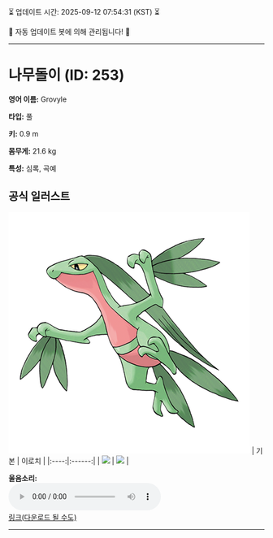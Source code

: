 
⏳ 업데이트 시간: 2025-09-12 07:54:31 (KST) ⏳

🤖 자동 업데이트 봇에 의해 관리됩니다! 🤖

---

# 나무돌이 (ID: 253)
**영어 이름:** Grovyle

**타입:** 풀

**키:** 0.9 m

**몸무게:** 21.6 kg

**특성:** 심록, 곡예

## 공식 일러스트
![](https://raw.githubusercontent.com/PokeAPI/sprites/master/sprites/pokemon/other/official-artwork/253.png)
| 기본 | 이로치 |
|:----:|:------:|
| <img src="http://play.pokemonshowdown.com/sprites/ani/grovyle.gif" width="200"> | <img src="http://play.pokemonshowdown.com/sprites/ani-shiny/grovyle.gif" width="200"> |

**울음소리:**<br><audio controls src="https://raw.githubusercontent.com/PokeAPI/cries/main/cries/pokemon/latest/253.ogg"></audio><br> [링크(다운로드 될 수도)](https://raw.githubusercontent.com/PokeAPI/cries/main/cries/pokemon/latest/253.ogg)


---
